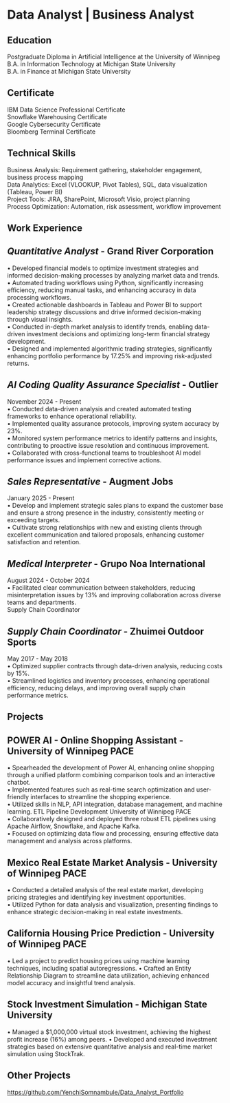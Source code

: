 # Data Analyst | Business Analyst

## Education
Postgraduate Diploma in Artificial Intelligence at the University of Winnipeg  
B.A. in Information Technology at Michigan State University  
B.A. in Finance at Michigan State University  

## Certificate
IBM Data Science Professional Certificate    
Snowflake Warehousing Certificate  
Google Cybersecurity Certificate  
Bloomberg Terminal Certificate  

## Technical Skills  
Business Analysis: Requirement gathering, stakeholder engagement, business process mapping  
Data Analytics: Excel (VLOOKUP, Pivot Tables), SQL, data visualization (Tableau, Power BI)  
Project Tools: JIRA, SharePoint, Microsoft Visio, project planning  
Process Optimization: Automation, risk assessment, workflow improvement  


## Work Experience

*Quantitative Analyst*  - Grand River Corporation  
-------------------------------------------------------------------------  
•	Developed financial models to optimize investment strategies and informed decision-making processes by analyzing market data and trends.  
•	Automated trading workflows using Python, significantly increasing efficiency, reducing manual tasks, and enhancing accuracy in data processing workflows.  
•	Created actionable dashboards in Tableau and Power BI to support leadership strategy discussions and drive informed decision-making through visual insights.  
•	Conducted in-depth market analysis to identify trends, enabling data-driven investment decisions and optimizing long-term financial strategy development.  
•	Designed and implemented algorithmic trading strategies, significantly enhancing portfolio performance by 17.25% and improving risk-adjusted returns.  
  
*AI Coding Quality Assurance Specialist*  - Outlier  
-------------------------------------------------------------------------  

November 2024 - Present  
•	Conducted data-driven analysis and created automated testing frameworks to enhance operational reliability.  
•	Implemented quality assurance protocols, improving system accuracy by 23%.  
•	Monitored system performance metrics to identify patterns and insights, contributing to proactive issue resolution and continuous improvement.  
•	Collaborated with cross-functional teams to troubleshoot AI model performance issues and implement corrective actions.  
  
*Sales Representative*  - Augment Jobs  
-------------------------------------------------------------------------  

January 2025 - Present  
•	Develop and implement strategic sales plans to expand the customer base and ensure a strong presence in the industry, consistently meeting or exceeding targets.  
•	Cultivate strong relationships with new and existing clients through excellent communication and tailored proposals, enhancing customer satisfaction and retention.  

*Medical Interpreter*  - Grupo Noa International  
-------------------------------------------------------------------------  

August 2024 - October 2024  
•	Facilitated clear communication between stakeholders, reducing misinterpretation issues by 13% and improving collaboration across diverse teams and departments.  
Supply Chain Coordinator  
  
*Supply Chain Coordinator* -  Zhuimei Outdoor Sports
-------------------------------------------------------------------------  
May 2017 - May 2018  
•	Optimized supplier contracts through data-driven analysis, reducing costs by 15%.  
•	Streamlined logistics and inventory processes, enhancing operational efficiency, reducing delays, and improving overall supply chain performance metrics.  
  
## Projects

POWER AI - Online Shopping Assistant -  University of Winnipeg PACE
-------------------------------------------------------------------------  
• Spearheaded the development of Power AI, enhancing online shopping through a 
unified platform combining comparison tools and an interactive chatbot.  
• Implemented features such as real-time search optimization and user-friendly interfaces 
to streamline the shopping experience.  
• Utilized skills in NLP, API integration, database management, and machine learning.
ETL Pipeline Development University of Winnipeg PACE  
• Collaboratively designed and deployed three robust ETL pipelines using Apache Airflow, 
Snowflake, and Apache Kafka.  
• Focused on optimizing data flow and processing, ensuring effective data management 
and analysis across platforms.  

Mexico Real Estate Market Analysis -  University of Winnipeg PACE
-------------------------------------------------------------------------  
• Conducted a detailed analysis of the real estate market, developing pricing strategies 
and identifying key investment opportunities.  
• Utilized Python for data analysis and visualization, presenting findings to enhance 
strategic decision-making in real estate investments.  

California Housing Price Prediction - University of Winnipeg PACE
-------------------------------------------------------------------------  
• Led a project to predict housing prices using machine learning techniques, including 
spatial autoregressions.
• Crafted an Entity Relationship Diagram to streamline data utilization, achieving 
enhanced model accuracy and insightful trend analysis.

Stock Investment Simulation - Michigan State University
-------------------------------------------------------------------------  
• Managed a $1,000,000 virtual stock investment, achieving the highest profit increase 
(16%) among peers.
• Developed and executed investment strategies based on extensive quantitative analysis 
and real-time market simulation using StockTrak.  

## Other Projects  
https://github.com/YenchiSomnambule/Data_Analyst_Portfolio  
